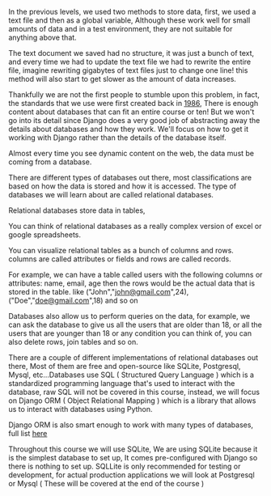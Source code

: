 In the previous levels, we used two methods to store data, first, we used a text file and then as a global variable, Although these work well for small amounts of data and in a test environment, they are not suitable for anything above that.

The text document we saved had no structure, it was just a bunch of text, and every time we had to update the text file we had to rewrite the entire file, imagine rewriting gigabytes of text files just to change one line! this method will also start to get slower as the amount of data increases.

Thankfully we are not the first people to stumble upon this problem, in fact, the standards that we use were first created back in [1986](https://archive.org/details/federalinformati127nati/page/4/mode/2up), There is enough content about databases that can fit an entire course or ten! But we won't go into its detail since Django does a very good job of abstracting away the details about databases and how they work. We'll focus on how to get it working with Django rather than the details of the database itself.

Almost every time you see dynamic content on the web, the data must be coming from a database.

There are different types of databases out there, most classifications are based on how the data is stored and how it is accessed. The type of databases we will learn about are called relational databases.

Relational databases store data in tables,

You can think of relational databases as a really complex version of excel or google spreadsheets.

You can visualize relational tables as a bunch of columns and rows. columns are called attributes or fields and rows are called records.

For example, we can have a table called users with the following columns or attributes: name, email, age
then the rows would be the actual data that is stored in the table. like ("John","john@gmail.com",24),("Doe","doe@gmail.com",18) and so on

Databases also allow us to perform queries on the data, for example, we can ask the database to give us all the users that are older than 18, or all the users that are younger than 18 or any condition you can think of, you can also delete rows, join tables and so on.

There are a couple of different implementations of relational databases out there, Most of them are free and open-source like SQLite, Postgresql, Mysql, etc...Databases use SQL ( Structured Query Language ) which is a standardized programming language that's used to interact with the database, raw SQL will not be covered in this course, instead, we will focus on Django ORM ( Object Relational Mapping ) which is a library that allows us to interact with databases using Python.

Django ORM is also smart enough to work with many types of databases, full list [here](https://docs.djangoproject.com/en/3.2/ref/databases/#third-party-notes)

Throughout this course we will use SQLite, We are using SQLite because it is the simplest database to set up, It comes pre-configured with Django so there is nothing to set up. SQLLite is only recommended for testing or development, for actual production applications we will look at Postgresql or Mysql ( These will be covered at the end of the course )

